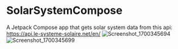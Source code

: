 # SolarSystemCompose
A Jetpack Compose app that gets solar system data from this api: https://api.le-systeme-solaire.net/en/
![Screenshot_1700345694](https://github.com/pbaileydev/SolarSystemCompose/assets/72949337/2e60ddb3-6174-4dfd-9dfb-e0f06aa60df3)
![Screenshot_1700345699](https://github.com/pbaileydev/SolarSystemCompose/assets/72949337/7963eaf7-e128-4580-a279-00d7c4567f99)
